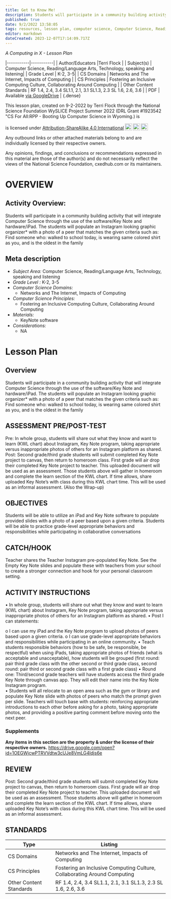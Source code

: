 ```yaml
---
title: Get to Know Me!
description: Students will participate in a community building activity that will integrate Computer Science through the use of the software/Key Note and hardware/iPad.  The students will populate an Instagram looking graphic organizer* with a photo of a peer that matches the given criteria such as: Find someone who: walked to school today, is wearing same colored shirt as you, and is the oldest in the family
published: true
date: 9/2/2022 13:58:05
tags: resources, lesson plan, computer science, Computer Science, Reading/Language Arts, Technology, speaking and listening 
editor: markdown
dateCreated: 2023-12-07T17:14:09.717Z
---
```

*A Computing in X - Lesson Plan*

|-----------|-----------|
| Author/Educators |Terri Flock |
| Subject(s) | Computer Science, Reading/Language Arts, Technology, speaking and listening|
| Grade Level | K-2, 3-5|
| CS Domains | Networks and The Internet, Impacts of Computing |
| CS Principles | Fostering an Inclusive Computing Culture, Collaborating Around Computing |
| Other Content Standards | RF 1.4, 2.4, 3.4 SL1.1, 2.1, 3.1 SL1.3, 2.3 SL 1.6, 2.6, 3.6 | 
| PDF | Available [via GoogleDrive](https://drive.google.com/open?id=1QFUWrortuObyed1gsSFIk9YMMtbTDTPN) |
{.dense}






This lesson plan, created on 9-2-2022 by Terri Flock through the National Science Foundation WySLICE Project Summer 2022 (DRL Grant #1923542 "CS For All:RPP - Booting Up Computer Science in Wyoming.) is  <p xmlns:cc="http://creativecommons.org/ns#" >  is licensed under <a href="http://creativecommons.org/licenses/by-sa/4.0/?ref=chooser-v1" target="_blank" rel="license noopener noreferrer" style="display:inline-block;">Attribution-ShareAlike 4.0 International<img style="height:22px!important;margin-left:3px;vertical-align:text-bottom;" src="https://mirrors.creativecommons.org/presskit/icons/cc.svg?ref=chooser-v1"><img style="height:22px!important;margin-left:3px;vertical-align:text-bottom;" src="https://mirrors.creativecommons.org/presskit/icons/by.svg?ref=chooser-v1"><img style="height:22px!important;margin-left:3px;vertical-align:text-bottom;" src="https://mirrors.creativecommons.org/presskit/icons/sa.svg?ref=chooser-v1"></a></p>


Any outbound links or other attached materials belong to and are individually licensed by their respective owners. 


Any opinions, findings, and conclusions or recommendations expressed in this material are those of the author(s) and do not necessarily reflect the views of the National Science Foundation, cxedhub.com or its maintainers.


# OVERVIEW
## Activity Overview:  
Students will participate in a community building activity that will integrate Computer Science through the use of the software/Key Note and hardware/iPad.  The students will populate an Instagram looking graphic organizer* with a photo of a peer that matches the given criteria such as: Find someone who: walked to school today, is wearing same colored shirt as you, and is the oldest in the family
## Meta description
+ *Subject Area:* Computer Science, Reading/Language Arts, Technology, speaking and listening 
+ *Grade Level :* K-2, 3-5 
+ *Computer Science Domains:*
   + Networks and The Internet, Impacts of Computing
+ *Computer Science Principles:*
   + Fostering an Inclusive Computing Culture, Collaborating Around Computing
+ *Materials:* 
   + KeyNote software
+ *Considerations:*
   + NA


# Lesson Plan
## Overview
Students will participate in a community building activity that will integrate Computer Science through the use of the software/Key Note and hardware/iPad.  The students will populate an Instagram looking graphic organizer* with a photo of a peer that matches the given criteria such as: Find someone who: walked to school today, is wearing same colored shirt as you, and is the oldest in the family
## ASSESSMENT PRE/POST-TEST
Pre: In whole group, students will share out what they know and want to learn (KWL chart) about Instagram, Key Note program, taking appropriate versus inappropriate photos of others for an Instagram platform as shared.
Post: Second grade/third grade students will submit completed Key Note project to canvas, then return to homeroom class. First grade will air drop their completed Key Note project to teacher.  This uploaded document will be used as an assessment.
Those students above will gather in homeroom and complete the learn section of the KWL chart.  If time allows, share uploaded Key Note’s with class during this KWL chart time. This will be used as an informal assessment.  (Also the Wrap-up)
## OBJECTIVES
Students will be able to utilize an iPad and Key Note software to populate provided slides with a photo of a peer based upon a given criteria.  Students will be able to practice grade-level appropriate behaviors and responsibilities while participating in collaborative conversations


## CATCH/HOOK
Teacher shares the Teacher Instagram pre-populated Key Note.  See the Empty Key Note slides and populate these with teachers from your school to create a stronger connection and hook for your personal classroom setting.


## ACTIVITY INSTRUCTIONS
•        In whole group, students will share out what they know and want to learn (KWL chart) about Instagram, Key Note program, taking appropriate versus inappropriate photos of others for an Instagram platform as shared.
•        Post I can statements:


o        I can use my iPad and the Key Note program to upload photos of peers based upon a given criteria.
o        I can use grade-level appropriate behaviors and responsibilities while participating in an online community.
•        Teach students responsible behaviors (how to be safe, be responsible, be respectful) when using iPads, taking appropriate photos of friends (what is acceptable and unacceptable), how students will be grouped (first round: pair third grade class with the other second or third grade class, second round: pair third or second grade class with a first grade class)
•        Round one: Third/second grade teachers will have students access the third grade Key Note through canvas app.  They will edit their name into the Key Note Instagram program.  
•        Students will all relocate to an open area such as the gym or library and populate Key Note slide with photos of peers who match the prompt given per slide.  Teachers will touch base with students: reinforcing appropriate introductions to each other before asking for a photo, taking appropriate photos, and providing a positive parting comment before moving onto the next peer.


### Supplements
**Any items in this section are the property & under the license of their respective owners.**
https://drive.google.com/open?id=1OEGWjcwPTRVVdtw3cUJe8VmLG4Idjs6e




## REVIEW
Post: Second grade/third grade students will submit completed Key Note project to canvas, then return to homeroom class. First grade will air drop their completed Key Note project to teacher.  This uploaded document will be used as an assessment.
Those students above will gather in homeroom and complete the learn section of the KWL chart.  If time allows, share uploaded Key Note’s with class during this KWL chart time. This will be used as an informal assessment.
## STANDARDS        
| Type | Listing | 
|-----------|-----------|
| CS Domains  | Networks and The Internet, Impacts of Computing|
| CS Principles   | Fostering an Inclusive Computing Culture, Collaborating Around Computing|
| Other Content Standards | RF 1.4, 2.4, 3.4 SL1.1, 2.1, 3.1 SL1.3, 2.3 SL 1.6, 2.6, 3.6  |